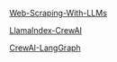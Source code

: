 [Web-Scraping-With-LLMs](https://github.com/Tech-Watt/Web-Scraping-With-LLMs-/blob/main/main.py)

[LlamaIndex-CrewAI](https://www.fahdmirza.com/2024/06/create-rag-agents-with-crew-ai-and.html) 

[CrewAI-LangGraph](https://github.com/joaomdmoura/crewAI-examples/tree/main/CrewAI-LangGraph)

